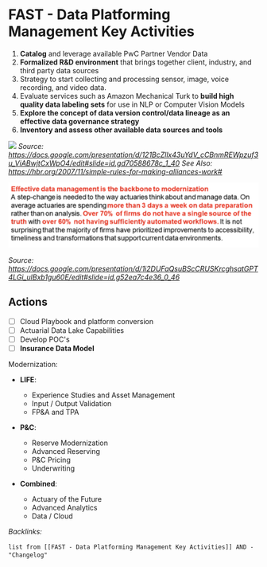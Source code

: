 # FAST - Data Platforming Management Key Activities

1. **Catalog** and leverage available PwC Partner Vendor Data
1. **Formalized R&D environment** that brings together client, industry, and third party data sources
1. Strategy to start collecting and processing sensor, image, voice recording, and video data.
1. Evaluate services such as Amazon Mechanical Turk to **build high quality data labeling sets** for use in NLP or Computer Vision Models
1. **Explore the concept of data version control/data lineage as an effective data governance strategy**
1. **Inventory and assess other available data sources and tools**

![](https://i.imgur.com/hKbA5UH.png)
*Source: https://docs.google.com/presentation/d/121BcZllx43uYdV_cCBnmREWpzuf3u_ViABwjtCxWpO4/edit#slide=id.gd70588678c_1_40*
*See Also: https://hbr.org/2007/11/simple-rules-for-making-alliances-work#*

<!--Upload failed, remote server returned an error: The access token provided is invalid.-->

![Pasted image 20220217150036.png](_assets/Pasted%20image%2020220217150036.png)

*Source: https://docs.google.com/presentation/d/1i2DUFaQsuBScCRUSKrcghsatGPT4LGi_ulBxb1gu60E/edit#slide=id.g52ea7c4e36_0_46*

## Actions

* [ ] Cloud Playbook and platform conversion
* [ ] Actuarial Data Lake Capabilities
* [ ] Develop POC's
* [ ] **Insurance Data Model**

Modernization:

* **LIFE**:
  
  * Experience Studies and Asset Management
  * Input / Output Validation
  * FP&A and TPA
* **P&C**:
  
  * Reserve Modernization
  * Advanced Reserving
  * P&C Pricing
  * Underwriting
* **Combined**:
  
  * Actuary of the Future
  * Advanced Analytics
  * Data / Cloud 

*Backlinks:*

````dataview
list from [[FAST - Data Platforming Management Key Activities]] AND -"Changelog"
````
